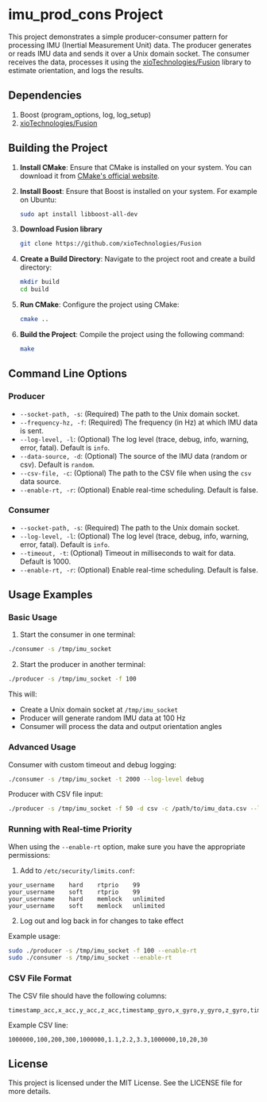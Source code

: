 # imu_prod_cons Project

This project demonstrates a simple producer-consumer pattern for processing IMU (Inertial Measurement Unit) data. The producer generates or reads IMU data and sends it over a Unix domain socket. The consumer receives the data, processes it using the [xioTechnologies/Fusion](https://github.com/xioTechnologies/Fusion) library to estimate orientation, and logs the results.

## Dependencies
1. Boost (program_options, log, log_setup)
2. [xioTechnologies/Fusion](https://github.com/xioTechnologies/Fusion)

## Building the Project

1.  **Install CMake**: Ensure that CMake is installed on your system. You can download it from [CMake's official website](https://cmake.org/download/).

2.  **Install Boost**: Ensure that Boost is installed on your system. For example on Ubuntu:

    ```bash
    sudo apt install libboost-all-dev
    ```

3.  **Download Fusion library**

    ```bash
    git clone https://github.com/xioTechnologies/Fusion
    ```

4.  **Create a Build Directory**: Navigate to the project root and create a build directory:

    ```bash
    mkdir build
    cd build
    ```

5.  **Run CMake**: Configure the project using CMake:

    ```bash
    cmake ..
    ```

6.  **Build the Project**: Compile the project using the following command:

    ```bash
    make
    ```

## Command Line Options

### Producer

*   `--socket-path, -s`: (Required) The path to the Unix domain socket.
*   `--frequency-hz, -f`: (Required) The frequency (in Hz) at which IMU data is sent.
*   `--log-level, -l`: (Optional) The log level (trace, debug, info, warning, error, fatal). Default is `info`.
*   `--data-source, -d`: (Optional) The source of the IMU data (random or csv). Default is `random`.
*   `--csv-file, -c`: (Optional) The path to the CSV file when using the `csv` data source.
*   `--enable-rt, -r`: (Optional) Enable real-time scheduling. Default is false.

### Consumer

*   `--socket-path, -s`: (Required) The path to the Unix domain socket.
*   `--log-level, -l`: (Optional) The log level (trace, debug, info, warning, error, fatal). Default is `info`.
*   `--timeout, -t`: (Optional) Timeout in milliseconds to wait for data. Default is 1000.
*   `--enable-rt, -r`: (Optional) Enable real-time scheduling. Default is false.

## Usage Examples

### Basic Usage

1. Start the consumer in one terminal:
```bash
./consumer -s /tmp/imu_socket
```

2. Start the producer in another terminal:
```bash
./producer -s /tmp/imu_socket -f 100
```

This will:
- Create a Unix domain socket at `/tmp/imu_socket`
- Producer will generate random IMU data at 100 Hz
- Consumer will process the data and output orientation angles

### Advanced Usage

Consumer with custom timeout and debug logging:
```bash
./consumer -s /tmp/imu_socket -t 2000 --log-level debug
```

Producer with CSV file input:
```bash
./producer -s /tmp/imu_socket -f 50 -d csv -c /path/to/imu_data.csv --log-level debug
```

### Running with Real-time Priority

When using the `--enable-rt` option, make sure you have the appropriate permissions:

1. Add to `/etc/security/limits.conf`:
```
your_username    hard    rtprio    99
your_username    soft    rtprio    99
your_username    hard    memlock   unlimited
your_username    soft    memlock   unlimited
```

2. Log out and log back in for changes to take effect

Example usage:
```bash
sudo ./producer -s /tmp/imu_socket -f 100 --enable-rt
sudo ./consumer -s /tmp/imu_socket --enable-rt
```

### CSV File Format
The CSV file should have the following columns:
```
timestamp_acc,x_acc,y_acc,z_acc,timestamp_gyro,x_gyro,y_gyro,z_gyro,timestamp_mag,x_mag,y_mag,z_mag
```

Example CSV line:
```
1000000,100,200,300,1000000,1.1,2.2,3.3,1000000,10,20,30
```

## License

This project is licensed under the MIT License. See the LICENSE file for more details.